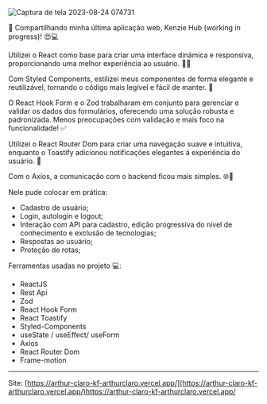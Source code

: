 ![Captura de tela 2023-08-24 074731](https://github.com/ArthurClaro/KenzieHub/assets/124170421/899192d8-4ee7-42fd-8737-6dff8a7c17b0)

🚀 Compartilhando minha última aplicação web, Kenzie Hub (working in progress)! 😍💻

Utilizei o React como base para criar uma interface dinâmica e responsiva, proporcionando uma melhor experiência ao usuário. 💪✨

Com Styled Components, estilizei meus componentes de forma elegante e reutilizável, tornando o código mais legível e fácil de manter. 🎨

O React Hook Form e o Zod trabalharam em conjunto para gerenciar e validar os dados dos formulários, oferecendo uma solução robusta e padronizada. Menos preocupações com validação e mais foco na funcionalidade! ✅

Utilizei o React Router Dom para criar uma navegação suave e intuitiva, enquanto o Toastify adicionou notificações elegantes à experiência do usuário. 💬

Com o Axios, a comunicação com o backend ficou mais simples. 🌐🔁

Nele pude colocar em prática:
- Cadastro de usuário;
- Login, autologin e logout;
- Interação com API para cadastro, edição progressiva do nível de conhecimento e exclusão de tecnologias;
- Respostas ao usuário;
- Proteção de rotas;

Ferramentas usadas no projeto 💻:
- ReactJS
- Rest Api
- Zod
- React Hook Form
- React Toastify
- Styled-Components
- useState / useEffect/ useForm
- Axios
- React Router Dom
- Frame-motion
--------------------------------------------------------------------------
Site: [https://arthur-claro-kf-arthurclaro.vercel.app/](https://arthur-claro-kf-arthurclaro.vercel.app/)https://arthur-claro-kf-arthurclaro.vercel.app/



